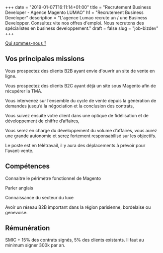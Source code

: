 +++
date = "2019-01-07T16:11:14+01:00"
title = "Recrutement Business Developer - Agence Magento LUMAO"
h1 = "Recrutement Business Developer"
description = "L'agence Lumao recrute un / une Business Developper. Consultez vite nos offres d'emploi. Nous recrutons des spécialistes en business developpement."
draft = false
slug = "job-bizdev"
+++

[Qui sommes-nous ?](/qui-sommes-nous/)

## Vos principales missions

Vous prospectez des clients B2B ayant envie d'ouvrir un site de vente en ligne. 

Vous prospectez des clients B2C ayant déjà un site sous Magento afin de récupérer la TMA. 

Vous intervenez sur l’ensemble du cycle de vente depuis la génération de demandes jusqu’à la négociation et la conclusion des contrats, 

Vous suivez ensuite votre client dans une optique de fidélisation et de développement de chiffre d’affaires, 

Vous serez en charge du développement du volume d’affaires, vous aurez une grande autonomie et serez fortement responsabilisé sur les objectifs. 

Le poste est en télétravail, il y aura des déplacements à prévoir pour l'avant-vente.

## Compétences

Connaitre le périmètre fonctionnel de Magento

Parler anglais

Connaissance du secteur du luxe

Avoir un réseau B2B important dans la région parisienne, bordelaise ou genevoise.

## Rémunération

SMIC + 15% des contrats signés, 5% des clients existants. Il faut au minimum signer 300k par an.